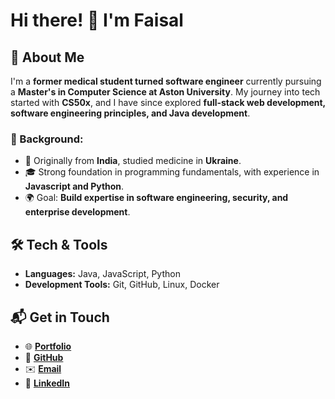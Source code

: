 # Hi there! 👋 I'm Faisal

## 🚀 About Me

I'm a **former medical student turned software engineer** currently pursuing a **Master's in Computer Science at Aston University**. My journey into tech started with **CS50x**, and I have since explored **full-stack web development, software engineering principles, and Java development**.

### 🔹 Background:
- 📍 Originally from **India**, studied medicine in **Ukraine**.
- 🎓 Strong foundation in programming fundamentals, with experience in **Javascript and Python**.
- 🌍 Goal: **Build expertise in software engineering, security, and enterprise development**.

## 🛠️ Tech & Tools

- **Languages:** Java, JavaScript, Python
- **Development Tools:** Git, GitHub, Linux, Docker

## 📬 Get in Touch

- 🌐 [**Portfolio**](https://www.faisalsherif.online)
- 📜 [**GitHub**](https://github.com/faisalsherif7/)
- ✉️ [**Email**](mailto:faisalsherif+github@outlook.com)
- 📝 [**LinkedIn**](https://www.linkedin.com/in/faisal-s-70b442262/)
